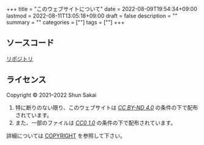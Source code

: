 +++
title = "このウェブサイトについて"
date = 2022-08-09T19:54:34+09:00
lastmod = 2022-08-11T13:05:18+09:00
draft = false
description = ""
summary = ""
categories = [""]
tags = [""]
+++

## ソースコード

[リポジトリ](https://github.com/sorairolake/sorairolake.github.io)

## ライセンス

Copyright &copy; 2021&ndash;2022 Shun Sakai

1. 特に断りのない限り、このウェブサイトは [_CC BY-ND 4.0_](https://creativecommons.org/licenses/by-nd/4.0/) の条件の下で配布されています。
2. また、一部のファイルは [_CC0 1.0_](https://creativecommons.org/publicdomain/zero/1.0/) の条件の下で配布されています。

詳細については [COPYRIGHT](https://github.com/sorairolake/sorairolake.github.io/blob/develop/COPYRIGHT) を参照して下さい。
